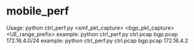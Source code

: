 # mobile_perf

Usage:
	python ctrl_perf.py <smf_pkt_capture> <bgp_pkt_capture> <UE_range_prefix>
example:
  python ctrl_perf.py ctrl.pcap bgp.pcap 172.16.4.0/24
example:
	python ctrl_perf.py ctrl.pcap bgp.pcap 172.16.4.2
